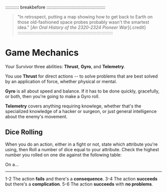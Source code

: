 ::::::::::: breakbefore :::::::::::::::::::::::::::::::::::::::::::::::
> "In retrospect, putting a map showing how to get back to Earth on those 
> old-fashioned space probes probably wasn't the smartest idea."
> [*An Oral History of the 2320-2324 Pioneer War*]{.credit}
::::::::::::::::::::::::::::::::::::::::::::::::::::::::::::::::::::::::::::

# Game Mechanics

Your Survivor three abilities: **Thrust**, **Gyro**, and **Telemetry**.

You use **Thrust** for direct actions -- to solve problems that are
best solved by an application of force, whether physical or mental.

**Gyro** is all about speed and balance. If it has to be done quickly,
gracefully, or both, then you're going to make a Gyro roll.

**Telemetry** covers anything requiring knowlege, whether that's the
specialized knowledge of a hacker or surgeon, or just general
intelligence about the enemy's movement.

## Dice Rolling

When you do an action, either in a fight or not, state which 
attribute you're using, then Roll a number of dice equal to your 
attribute. Check the highest number you rolled on one die against
the following table:

 On a...  
--------- ---                                                       
  1-2     The action **fails** and there's a **consequence**.
  3-4     The action **succeeds** but there's a **complication**.
  5-6     The action **succeeds** with **no problems**.

